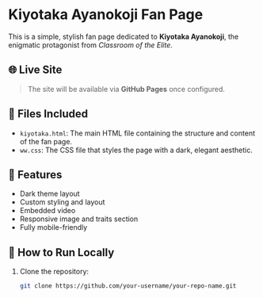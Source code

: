 # Kiyotaka Ayanokoji Fan Page

This is a simple, stylish fan page dedicated to **Kiyotaka Ayanokoji**, the enigmatic protagonist from *Classroom of the Elite*.

## 🌐 Live Site

> The site will be available via **GitHub Pages** once configured.

## 📁 Files Included

- `kiyotaka.html`: The main HTML file containing the structure and content of the fan page.
- `ww.css`: The CSS file that styles the page with a dark, elegant aesthetic.

## 📸 Features

- Dark theme layout
- Custom styling and layout
- Embedded video
- Responsive image and traits section
- Fully mobile-friendly

## 🚀 How to Run Locally

1. Clone the repository:
   ```bash
   git clone https://github.com/your-username/your-repo-name.git
